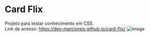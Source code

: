 # Card Flix
Projeto para testar conhecimento em CSS.<br>
Link de acesso: https://dev-marcioreis.github.io/card-flix/
![image](https://user-images.githubusercontent.com/122680054/212680699-91655b57-2c8b-48b6-8850-2de659b27f44.png)
